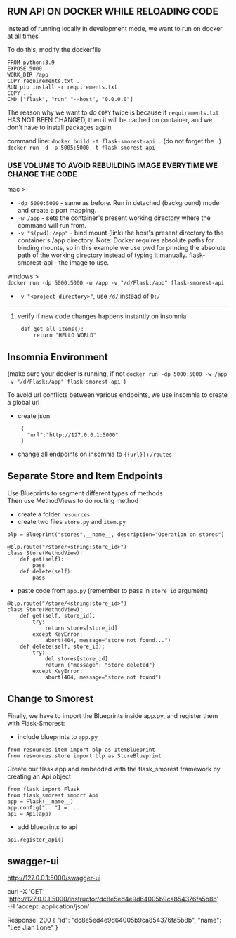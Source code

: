 ## RUN API ON DOCKER WHILE RELOADING CODE
Instead of running locally in development mode, we want to run on docker at all times
<br>

To do this, modify the dockerfile
```
FROM python:3.9
EXPOSE 5000
WORK_DIR /app
COPY requirements.txt .
RUN pip install -r requirements.txt
COPY . .
CMD ["flask", "run" "--host", "0.0.0.0"]

```

The reason why we want to do `COPY` twice is because if `requirements.txt` HAS NOT BEEN CHANGED,
then it will be cached on container, and we don't have to install packages again
<br>

command line:
`docker build -t flask-smorest-api .` (do not forget the `.`)
`docker run -d -p 5005:5000 -t flask-smorest-api`


### USE VOLUME TO AVOID REBUILDING IMAGE EVERYTIME WE CHANGE THE CODE

mac >
- `-dp 5000:5000` - same as before. Run in detached (background) mode and create a port mapping.
- `-w /app` - sets the container's present working directory where the command will run from.
- `-v "$(pwd):/app"` - bind mount (link) the host's present directory to the container's /app directory. Note: Docker requires absolute paths for binding mounts, so in this example we use pwd for printing the absolute path of the working directory instead of typing it manually.
flask-smorest-api - the image to use.

windows > <br>
`docker run -dp 5000:5000 -w /app -v "/d/Flask:/app" flask-smorest-api   `

- `-v "<project directory>"`, use `/d/` instead of `D:/`


-------------------------

1. verify if new code changes happens instantly on insomnia
   ```
    def get_all_items():
        return "HELLO WORLD"
   ```
   
## Insomnia Environment
(make sure your docker is running, if not `docker run -dp 5000:5000 -w /app -v "/d/Flask:/app" flask-smorest-api
`) <br>

To avoid url conflicts between various endpoints, we use insomnia to create a global url
<br>

- create json
   ```
    {
      "url":"http://127.0.0.1:5000" 
    }
   ```
- change all endpoints on insomnia to `{{url}}`+`/routes`

## Separate Store and Item Endpoints
Use Blueprints to segment different types of methods <br>
Then use MethodViews to do routing method
- create a folder `resources`
- create two files `store.py` and `item.py`

```
blp = Blueprint("stores",__name__, description="Operation on stores")

@blp.route("/store/<string:store_id>")
class Store(MethodView):
    def get(self):
        pass
    def delete(self):
        pass
```

- paste code from `app.py` (remember to pass in `store_id` argument)
```
@blp.route("/store/<string:store_id>")
class Store(MethodView):
    def get(self, store_id):
        try:
            return stores[store_id]
        except KeyError:
            abort(404, message="store not found...")
    def delete(self, store_id):
        try:
            del stores[store_id]
            return {"message": "store deleted"}
        except KeyError:
            abort(404, message="store not found")
```

## Change to Smorest

Finally, we have to import the Blueprints inside app.py, and register them with Flask-Smorest:
- include blueprints to `app.py`
```
from resources.item import blp as ItemBlueprint
from resources.store import blp as StoreBlueprint
```
Create our flask app and embedded with the flask_smorest framework by creating an Api object

```
from flask import Flask
from flask_smorest import Api
app = Flask(__name__)
app.config["..."] = ...
api = Api(app)

```
- add blueprints to api
```
api.register_api()

```

## swagger-ui

http://127.0.0.1:5000/swagger-ui


curl -X 'GET' \
  'http://127.0.0.1:5000/instructor/dc8e5ed4e9d64005b9ca854376fa5b8b' \
  -H 'accept: application/json'


Response: 200
{
  "id": "dc8e5ed4e9d64005b9ca854376fa5b8b",
  "name": "Lee Jian Lone"
}
